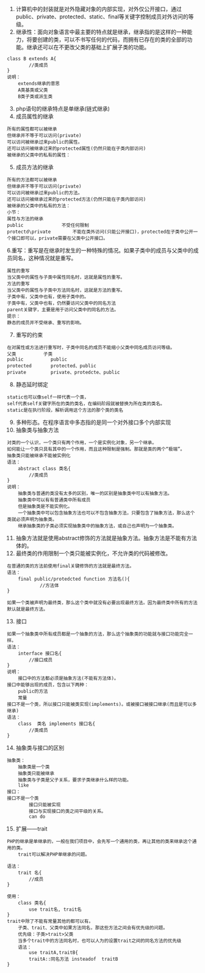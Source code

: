 1. 计算机中的封装就是对外隐藏对象的内部实现，对外仅公开接口，通过public、private、protected、static、final等关键字控制成员对外访问的等级。
2. 继承性：面向对象语言中最主要的特点就是继承，继承指的是这样的一种能力，将要创建的类，可以不书写任何的代码，而拥有已存在的类的全部的功能。继承还可以在不更改父类的基础上扩展子类的功能。

```
class B extends A{
		//类成员
}
说明：
	extends继承的意思
	A类基类或父类
	B类子类或派生类
```
3. php语句的继承特点是单继承(链式继承)
4. 成员属性的继承

```
所有的属性都可以被继承
但继承并不等于可以访问(private)
可以访问被继承过来public的属性。
还可以访问被继承过来的protected属性(仍然只能在子类内部访问)
被继承的父类中的私有的属性：
```
5. 成员方法的继承

```
所有的方法都可以被继承
但继承并不等于可以访问(private)
可以访问被继承过来public的方法。
还可以访问被继承过来的protected方法(仍然只能在子类内部访问)
被继承的父类中的私有的方法：
小节：
属性与方法的继承
public				不受任何限制
protectd\private		不能在类外访问(只能公开接口)，protected在子类中公开一个接口即可以，private需要在父类中公开接口。
```
6.重写：重写是在继承时发生的一种特殊的情况。如果子类中的成员与父类中的成员同名，这种情况就是重写。

```
属性的重写
当父类中的属性与子类中属性同名时，这就是属性的重写。
方法的重写
当父类中的属性与子类中方法同名时，这就是方法的重写。
子类中有，父类中也有，使用子类中的。
子类中有，父类中也有，仍然要访问父类中的同名方法
parent关键字，主要是用于访问父类中的同名的方法。
提示：
静态的成员并不受继承、重写的影响。
```
7. 重写的约束

```
在对属性或方法进行重写时，子类中同名的成员不能缩小父类中同名成员访问等级。
父类			子类
public			public
protected		protected、public
private			private、protedcte、public
```
8. 静态延时绑定
```
static也可以像self一样代表一个类，
self代表self关键字所在的类的类名，在编码阶段就被替换为所在类的类名。
static是在执行阶段，解析调用这个方法的那个类的类名
```
9. 多种形态。在程序语言中多态指的是同一个对外接口多个内部实现
10. 抽象类与抽象方法
```
对类的一个认识，一个类只有两个作用，一个是实例化对象，另一个继承。
如何能让一个类只具有其中的一个作用，而且这种限制是强制。那就是类的两个“极端”。
抽象类只能被继承不能被实例化
语法：
	abstract class 类名{
		//类成员
}
说明：
	抽象类与普通的类没有太多的区别，唯一的区别是抽象类中可以有抽象方法。
	抽象类中可以有有普通类中所有成员
	但是抽象类是不能实例化。
	一个抽象类中可以包含抽象方法也可以不包含抽象方法，只要包含了抽象方法，那么这个类就必须声明为抽象类。
	继承抽象类的子类必须实现抽象类中的抽象方法，或自己也声明为一个抽象类。
```
11. 抽象方法就是使用abstract修饰的方法就是抽象方法。抽象方法是不能有方法体的。
12. 最终类的作用限制一个类只能被实例化，不允许类的代码被修改。
```
在普通的类的方法前使用final关键修饰的方法就是最终方法。
语法：
	final public/protedcted function 方法名(){
			//方法体
}

如果一个类被声明为最终类，那么这个类中就没有必要出现最终方法。因为最终类中所有的方法默认就是最终方法。
```
13. 接口
```
如果一个抽象类中所有成员都是一个抽象的方法，那么这个抽象类的功能就与接口功能完全一样。
语法：
	interface 接口名{
		//接口成员
}
说明：
	接口中的方法都必须是抽象方法(不能有方法体)。
接口中能够出现的成员，包含以下两种：
	public的方法
	常量
接口不是一个类，所以接口只能被类实现(implements)。或被接口被接口继承(而且是可以多继承)
语法：
	class  类名 implements 接口名{
		//类成员
}
```
14. 抽象类与接口的区别
```
抽象类：
	抽象类是一个类
	抽象类只能被继承
	抽象类与子类是父子关系，要求子类继承什么样的功能。
	like 
接口：
接口不是一个类
		接口只能被实现
		接口与实现接口的类之间平级的关系。
		can do
```
15. 扩展——trait
```
PHP的继承是单继承的，一般在我们项目中，会先写一个通用的类，再让其他的类来继承这个通用的类。
	trait可以解决PHP单继承的问题。
	
语法：
	trait 名{
		//成员
}

使用：
	class 类名{
		use trait名, trait名
}	
trait中除了不能有常量其他的都可以有。
	子类、trait、父类中如果方法同名，那这些方法之间会有优先级的问题。
	优先级：子类>trait>父类
	当多个trait中的方法同名时，也可以人为的设置trait之间的同名方法的优先级
	语法：
	 	use traitA,traitB{
		traitA::同名方法 insteadof  traitB
}	
	
```